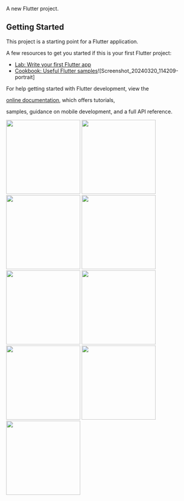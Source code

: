 
A new Flutter project.

## Getting Started

This project is a starting point for a Flutter application.

A few resources to get you started if this is your first Flutter project:

- [Lab: Write your first Flutter app](https://docs.flutter.dev/get-started/codelab)
- [Cookbook: Useful Flutter samples](https://docs.flutter.dev/cookbook)![Screenshot_20240320_114209-portrait]



For help getting started with Flutter development, view the


[online documentation](https://docs.flutter.dev/), which offers tutorials,

samples, guidance on mobile development, and a full API reference.


<p>


  <img src = "https://github.com/Rajputniraj6983/resumeapp/assets/143181391/86e37cc1-a97c-44ab-ba6f-3f65abae0e87" width=200>
  <img src = "https://github.com/Rajputniraj6983/resumeapp/assets/143181391/70bcbbca-8dc0-4790-9265-54b670cb8bcc" width=200>
  <img src = "https://github.com/Rajputniraj6983/resumeapp/assets/143181391/c26b805b-6ac8-4032-9f64-3a4b34a86d5c" width=200>
  <img src = "https://github.com/Rajputniraj6983/resumeapp/assets/143181391/279b5804-9ba8-4015-a81c-8e0990f70032" width=200>
    <img src = "https://github.com/Rajputniraj6983/resumeapp/assets/143181391/523eff4a-5cd7-430a-8da1-b9f02e21c3c3" width=200>
    <img src = "https://github.com/Rajputniraj6983/resumeapp/assets/143181391/55a066de-2b9c-4b60-a2f8-fa846d5b3a53" width=200>
    <img src = "https://github.com/Rajputniraj6983/resumeapp/assets/143181391/fa03403f-66fa-46ee-9910-e7d5728b78f9" width=200>
    <img src = "https://github.com/Rajputniraj6983/resumeapp/assets/143181391/b1d53b29-c72d-4c02-96d3-b3e8c7fd4b39" width=200>
      <img src = "https://github.com/Rajputniraj6983/resumeapp/assets/143181391/50aaa5d1-6009-4a16-a55f-d93fd9f3f0fd" width=200>
</p>
